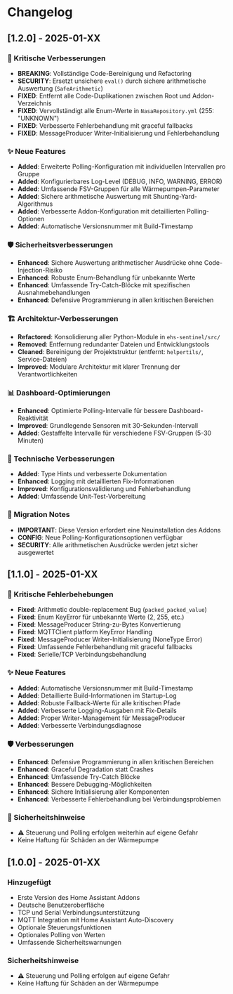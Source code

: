 # Changelog

## [1.2.0] - 2025-01-XX

### 🔧 Kritische Verbesserungen
- **BREAKING**: Vollständige Code-Bereinigung und Refactoring
- **SECURITY**: Ersetzt unsichere `eval()` durch sichere arithmetische Auswertung (`SafeArithmetic`)
- **FIXED**: Entfernt alle Code-Duplikationen zwischen Root und Addon-Verzeichnis
- **FIXED**: Vervollständigt alle Enum-Werte in `NasaRepository.yml` (255: "UNKNOWN")
- **FIXED**: Verbesserte Fehlerbehandlung mit graceful fallbacks
- **FIXED**: MessageProducer Writer-Initialisierung und Fehlerbehandlung

### ✨ Neue Features
- **Added**: Erweiterte Polling-Konfiguration mit individuellen Intervallen pro Gruppe
- **Added**: Konfigurierbares Log-Level (DEBUG, INFO, WARNING, ERROR)
- **Added**: Umfassende FSV-Gruppen für alle Wärmepumpen-Parameter
- **Added**: Sichere arithmetische Auswertung mit Shunting-Yard-Algorithmus
- **Added**: Verbesserte Addon-Konfiguration mit detaillierten Polling-Optionen
- **Added**: Automatische Versionsnummer mit Build-Timestamp

### 🛡️ Sicherheitsverbesserungen
- **Enhanced**: Sichere Auswertung arithmetischer Ausdrücke ohne Code-Injection-Risiko
- **Enhanced**: Robuste Enum-Behandlung für unbekannte Werte
- **Enhanced**: Umfassende Try-Catch-Blöcke mit spezifischen Ausnahmebehandlungen
- **Enhanced**: Defensive Programmierung in allen kritischen Bereichen

### 🏗️ Architektur-Verbesserungen
- **Refactored**: Konsolidierung aller Python-Module in `ehs-sentinel/src/`
- **Removed**: Entfernung redundanter Dateien und Entwicklungstools
- **Cleaned**: Bereinigung der Projektstruktur (entfernt: `helpertils/`, Service-Dateien)
- **Improved**: Modulare Architektur mit klarer Trennung der Verantwortlichkeiten

### 📊 Dashboard-Optimierungen
- **Enhanced**: Optimierte Polling-Intervalle für bessere Dashboard-Reaktivität
- **Improved**: Grundlegende Sensoren mit 30-Sekunden-Intervall
- **Added**: Gestaffelte Intervalle für verschiedene FSV-Gruppen (5-30 Minuten)

### 🔧 Technische Verbesserungen
- **Added**: Type Hints und verbesserte Dokumentation
- **Enhanced**: Logging mit detaillierten Fix-Informationen
- **Improved**: Konfigurationsvalidierung und Fehlerbehandlung
- **Added**: Umfassende Unit-Test-Vorbereitung

### 🚨 Migration Notes
- **IMPORTANT**: Diese Version erfordert eine Neuinstallation des Addons
- **CONFIG**: Neue Polling-Konfigurationsoptionen verfügbar
- **SECURITY**: Alle arithmetischen Ausdrücke werden jetzt sicher ausgewertet

## [1.1.0] - 2025-01-XX

### 🔧 Kritische Fehlerbehebungen
- **Fixed**: Arithmetic double-replacement Bug (`packed_packed_value`)
- **Fixed**: Enum KeyError für unbekannte Werte (2, 255, etc.)
- **Fixed**: MessageProducer String-zu-Bytes Konvertierung
- **Fixed**: MQTTClient platform KeyError Handling
- **Fixed**: MessageProducer Writer-Initialisierung (NoneType Error)
- **Fixed**: Umfassende Fehlerbehandlung mit graceful fallbacks
- **Fixed**: Serielle/TCP Verbindungsbehandlung

### ✨ Neue Features
- **Added**: Automatische Versionsnummer mit Build-Timestamp
- **Added**: Detaillierte Build-Informationen im Startup-Log
- **Added**: Robuste Fallback-Werte für alle kritischen Pfade
- **Added**: Verbesserte Logging-Ausgaben mit Fix-Details
- **Added**: Proper Writer-Management für MessageProducer
- **Added**: Verbesserte Verbindungsdiagnose

### 🛡️ Verbesserungen
- **Enhanced**: Defensive Programmierung in allen kritischen Bereichen
- **Enhanced**: Graceful Degradation statt Crashes
- **Enhanced**: Umfassende Try-Catch Blöcke
- **Enhanced**: Bessere Debugging-Möglichkeiten
- **Enhanced**: Sichere Initialisierung aller Komponenten
- **Enhanced**: Verbesserte Fehlerbehandlung bei Verbindungsproblemen

### 🚨 Sicherheitshinweise
- ⚠️ Steuerung und Polling erfolgen weiterhin auf eigene Gefahr
- Keine Haftung für Schäden an der Wärmepumpe

## [1.0.0] - 2025-01-XX

### Hinzugefügt
- Erste Version des Home Assistant Addons
- Deutsche Benutzeroberfläche
- TCP und Serial Verbindungsunterstützung
- MQTT Integration mit Home Assistant Auto-Discovery
- Optionale Steuerungsfunktionen
- Optionales Polling von Werten
- Umfassende Sicherheitswarnungen

### Sicherheitshinweise
- ⚠️ Steuerung und Polling erfolgen auf eigene Gefahr
- Keine Haftung für Schäden an der Wärmepumpe